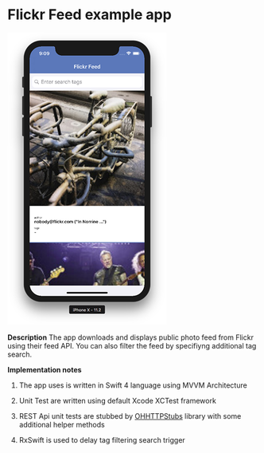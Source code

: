 # Flickr Feed example app

![FlickrFeed screenshot](https://raw.githubusercontent.com/armadilov/flickrfeed/master/docs/images/flickrfeed.png "Sample screen")

**Description**
The app downloads and displays public photo feed from Flickr using their feed API. 
You can also filter the feed by specifiyng additional tag search.

**Implementation notes**

1. The app uses is written in Swift 4 language using MVVM Architecture
    
1. Unit Test are written using default Xcode XCTest framework

1. REST Api unit tests are stubbed by [OHHTTPStubs](https://github.com/AliSoftware/OHHTTPStubs) library with some additional helper methods

1. RxSwift is used to delay tag filtering search trigger


